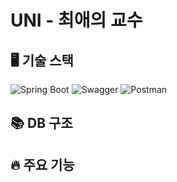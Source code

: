 # UNI - 최애의 교수

## 🖥️ 기술 스택
![Spring Boot](https://img.shields.io/badge/springboot-6DB33F?style=for-the-badge&logo=springboot&logoColor=white) ![Swagger](https://img.shields.io/badge/swagger-85EA2D?style=for-the-badge&logo=swagger&logoColor=white) ![Postman](https://img.shields.io/badge/postman-FF6C37?style=for-the-badge&logo=postman&logoColor=white)

## 📚 DB 구조
## 🔥 주요 기능
